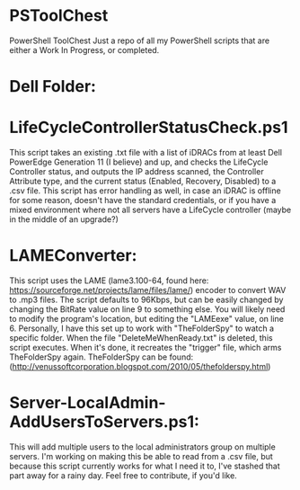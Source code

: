 # PSToolChest
PowerShell ToolChest
Just a repo of all my PowerShell scripts that are either a Work In Progress, or completed.

# Dell Folder:
 # LifeCycleControllerStatusCheck.ps1
 This script takes an existing .txt file with a list of iDRACs from at least Dell PowerEdge Generation 11 (I believe) and up, and checks the LifeCycle Controller status, and outputs the IP address scanned, the Controller Attribute type, and the current status (Enabled, Recovery, Disabled) to a .csv file.
 This script has error handling as well, in case an iDRAC is offline for some reason, doesn't have the standard credentials, or if you have a mixed environment where not all servers have a LifeCycle controller (maybe in the middle of an upgrade?)

# LAMEConverter:
  This script uses the LAME (lame3.100-64, found here: https://sourceforge.net/projects/lame/files/lame/) encoder to convert WAV to .mp3 files. The script defaults to 96Kbps, but can be easily changed by changing the BitRate value on line 9 to something else. You will likely need to modify the program's location, but editing the "LAMEexe" value, on line 6.
  Personally, I have this set up to work with "TheFolderSpy" to watch a specific folder. When the file "DeleteMeWhenReady.txt" is deleted, this script executes. When it's done, it recreates the "trigger" file, which arms TheFolderSpy again. TheFolderSpy can be found: (http://venussoftcorporation.blogspot.com/2010/05/thefolderspy.html)
  
  # Server-LocalAdmin-AddUsersToServers.ps1:
  This will add multiple users to the local administrators group on multiple servers. I'm working on making this be able to read from a .csv file, but because this script currently works for what I need it to, I've stashed that part away for a rainy day. Feel free to contribute, if you'd like.
